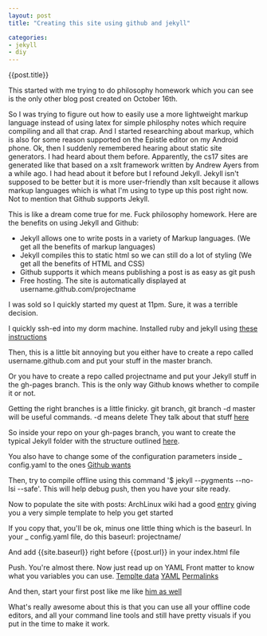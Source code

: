 ```yaml
---
layout: post
title: "Creating this site using github and jekyll"

categories:
- jekyll
- diy
---
```


{{post.title}}

This started with me trying to do philosophy homework which you can see is the only other blog post created on October 16th.

So I was trying to figure out how to easily use a more lightweight markup language instead of using latex for simple philosphy notes which require compiling and all that crap.
And I started researching about markup, which is also for some reason supported on the Epistle editor on my Android phone. 
Ok, then I suddenly remembered hearing about static site generators. I had heard about them before. Apparently, the cs17 sites are generated like that based on a xslt framework written by Andrew Ayers from a while ago.
I had head about it before but I refound Jekyll. Jekyll isn't supposed to be better but it is more user-friendly than xslt because it allows markup languages which is what I'm using to type up this post right now.
Not to mention that Github supports Jekyll.

This is like a dream come true for me. Fuck philosophy homework. 
Here are the benefits on using Jekyll and Github:
* Jekyll allows one to write posts in a variety of Markup languages. (We get all the benefits of markup languages)
* Jekyll compiles this to static html so we can still do a lot of styling (We get all the benefits of HTML and CSS)
* Github supports it which means publishing a post is as easy as git push
* Free hosting. The site is automatically displayed at username.github.com/projectname

I was sold so I quickly started my quest at 11pm. Sure, it was a terrible decision.

[jekyll-install]: https://github.com/mojombo/jekyll/wiki/install
[github-yaml]: https://help.github.com/articles/using-jekyll-with-pages

I quickly ssh-ed into my dorm machine. Installed ruby and jekyll using [these instructions][jekyll-install]

Then, this is a little bit annoying but you either have to create a repo called username.github.com and put your stuff in the master branch.

Or you have to create a repo called projectname and put your Jekyll stuff in the gh-pages branch. This is the only way Github knows whether to compile it or not.

Getting the right branches is a little finicky. git branch, git branch -d master will be useful commands. -d means delete
They talk about that stuff [here](https://help.github.com/articles/user-organization-and-project-pages)

So inside your repo on your gh-pages branch, you want to create the typical Jekyll folder with the structure outlined [here](https://github.com/mojombo/jekyll/wiki/usage).


You also have to change some of the configuration parameters inside \_ config.yaml to the ones [Github wants][github-yaml]

Then, try to compile offline using this command '$ jekyll --pygments --no-lsi --safe'. This will help debug
push, then you have your site ready.

Now to populate the site with posts:
ArchLinux wiki had a good [entry](https://wiki.archlinux.org/index.php/Jekyll#Create_Post_Layout) giving you a very simple template to help you get started

If you copy that, you\'ll be ok, minus one little thing which is the baseurl.
In your \_ config.yaml file, do this 
baseurl: projectname/

And add {{site.baseurl}} right before {{post.url}} in your index.html file

Push. You\'re almost there. Now just read up on
YAML Front matter to know what you variables you can use.
[Templte data](https://github.com/mojombo/jekyll/wiki/Template-Data)
[YAML](https://github.com/mojombo/jekyll/wiki/yaml-front-matter)
[Permalinks](https://github.com/mojombo/jekyll/wiki/Permalinks)

And then, start your first post like me like [him as well](http://alexyoung.org/2009/07/09/new-blog/)

What's really awesome about this is that you can use all your offline code editors, and all your command line tools and still have pretty visuals if you put in the time to make it work.
